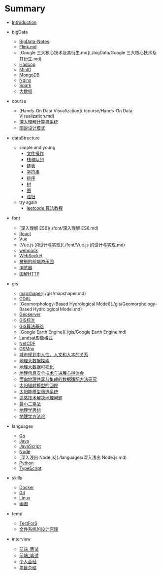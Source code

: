 # Summary

* [Introduction](./README.md)
* bigData
  - [BigData-Notes](./bigData/BigData-Notes.md)
  - [Flink.md](./bigData/Flink.md)
  - [Google 三大核心技术及其衍生.md](./bigData/Google 三大核心技术及其衍生.md)
  - [Hadoop](./bigData/Hadoop.md)
  - [MinIO](./bigData/MinIO.md)
  - [MongoDB](./bigData/MongoDB.md)
  - [Nginx](./bigData/Nginx.md)
  - [Spark](./bigData/Spark.md)
  - [大数据](./bigData/大数据.md)
* course
  - [Hands-On Data Visualization](./course/Hands-On Data Visualization.md)
  - [深入理解计算机系统](./course/深入理解计算机系统.md)
  - [图说设计模式](./course/图说设计模式.md)
* dataStructure

  - simple and young
    - [文件操作](./dataStructure/simple/文件操作.md)
    - [栈和队列](./dataStructure/simple/栈和队列.md)
    - [链表](./dataStructure/simple/链表.md)
    - [字符串](./dataStructure/simple/字符串.md)
    - [排序](./dataStructure/simple/排序.md)
    - [树](./dataStructure/simple/树.md)
    - [图](./dataStructure/simple/图.md)
    - [递归](./dataStructure/simple/递归.md)
  - try again
    - [leetcode 算法教程](./dataStructure/leetcode算法教程.md)
* font
  - [深入理解 ES6](./font/深入理解 ES6.md)
  - [React](./font/React.md)
  - [Vue](./font/Vue.md)
  - [Vue.js 的设计与实现](./font/Vue.js 的设计与实现.md)
  - [webpack](./font/webpack.md)
  - [WebSocket](./font/WebSocket.md)
  - [被删的前端游乐园](./font/被删的前端游乐园.md)
  - [浏览器](./font/浏览器.md)
  - [图解HTTP](./font/图解HTTP.md)
* gis
  - [mapshaper]()(./gis/mapshaper.md)
  - [GDAL](./gis/GDAL.md)
  - [Geomorphology-Based Hydrological Model](./gis/Geomorphology-Based Hydrological Model.md)
  - [Geoserver](./gis/GeoserverModel.md)
  - [GIS标准](./gis/GIS标准.md)
  - [GIS算法基础](./gis/GIS算法基础.md)
  - [Google Earth Engine](./gis/Google Earth Engine.md)
  - [Landsat影像格式](./gis/Landsat影像格式.md)
  - [NetCDF](./gis/NetCDF.md)
  - [OSMnx](./gis/OSMnx.md)
  - [城市规划中人性、人文和人本的关系](./gis/城市规划中人性、人文和人本的关系.md)
  - [地理大数据探索](./gis/地理大数据探索.md)
  - [地理大数据可视化](./gis/地理大数据可视化.md)
  - [地理信息安全技术与进展心得体会](./gis/地理信息安全技术与进展心得体会.md)
  - [面向地理共享与集成的数据适配方法研究](./gis/面向地理共享与集成的数据适配方法研究.md)
  - [太阳辐射模型的回顾](./gis/太阳辐射模型的回顾.md)
  - [太阳能模型筛选系统](./gis/太阳能模型筛选系统.md)
  - [遥感技术解决地理问题](./gis/遥感技术解决地理问题.md)
  - [最小二乘法](./gis/最小二乘法.md)
  - [地理学思想](./gis/人文地理学_第一次作业.md)
  - [地理学方法论](./gis/人文地理学第二次作业_读书报告.md)
* languages
  - [Go](./languages/Go.md)
  - [Java](./languages/Java.md)
  - [JavaScript](./languages/JavaScript.md)
  - [Node](./languages/Node.md)
  - [深入浅出 Node.js](./languages/深入浅出 Node.js.md)
  - [Python](./languages/Python.md)
  - [TypeScript](./languages/TypeScript.md)
* skills
  - [Docker](./skills/Docker.md)
  - [Git](./skills/Git.md)
  - [Linux](./skills/Linux.md)
  - [画图](./skills/画图.md)
* temp
  - [TestForS](./temp/TestForS.md)
  - [文件系统的设计原理](./temp/文件系统的设计原理.md)
* interview

  - [前端_面试](./interview/前端_面试.md)
  - [前端_笔试](./interview/前端_笔试.md)
  - [个人面经](./interview/个人面经.md)
  - [项目总结](./interview/项目总结.md)

